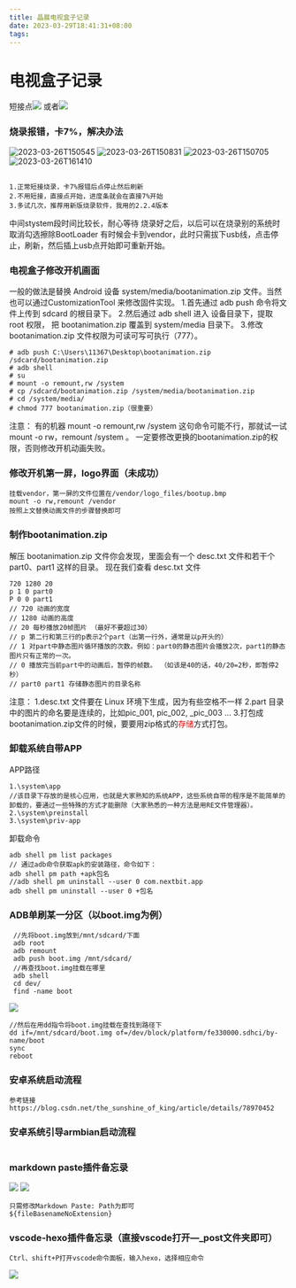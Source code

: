 ```yaml
---
title: 晶晨电视盒子记录
date: 2023-03-29T18:41:31+08:00
tags:
---
```

# 电视盒子记录
<!--more-->
短接点![](晶晨电视盒子记录/20230328151503.png)
或者![](晶晨电视盒子记录/20230328151623.png)
### 烧录报错，卡7%，解决办法
![2023-03-26T150545]( 晶晨电视盒子记录/2023-03-26T150545.png)
![2023-03-26T150831]( 晶晨电视盒子记录/2023-03-26T150831.png)
![2023-03-26T150705]( 晶晨电视盒子记录/2023-03-26T150705.png)
![2023-03-26T161410]( 晶晨电视盒子记录/2023-03-26T161410.png)
```

1.正常短接烧录，卡7%报错后点停止然后刷新
2.不用短接，直接点开始，进度条就会在直接7%开始
3.多试几次，推荐用新版烧录软件，我用的2.2.4版本

```
中间stystem段时间比较长，耐心等待
烧录好之后，以后可以在烧录别的系统时取消勾选擦除BootLoader
有时候会卡到vendor，此时只需拔下usb线，点击停止，刷新，然后插上usb点开始即可重新开始。
### 电视盒子修改开机画面
一般的做法是替换 Android 设备 system/media/bootanimation.zip 文件。当然也可以通过CustomizationTool 来修改固件实现。
1.首先通过 adb push 命令将文件上传到 sdcard 的根目录下。
2.然后通过 adb shell 进入 设备目录下，提取 root 权限， 把 bootanimation.zip 覆盖到 system/media 目录下。
3.修改 bootanimation.zip 文件权限为可读可写可执行（777）。
```
# adb push C:\Users\11367\Desktop\bootanimation.zip /sdcard/bootanimation.zip
# adb shell
# su
# mount -o remount,rw /system
# cp /sdcard/bootanimation.zip /system/media/bootanimation.zip
# cd /system/media/
# chmod 777 bootanimation.zip（很重要）
```
注意： 有的机器 mount -o remount,rw /system 这句命令可能不行，那就试一试 mount -o rw，remount /system 。 一定要修改更换的bootanimation.zip的权限，否则修改开机动画失败。
### 修改开机第一屏，logo界面（未成功）
```
挂载vendor，第一屏的文件位置在/vendor/logo_files/bootup.bmp
mount -o rw,remount /vendor
按照上文替换动画文件的步骤替换即可
```
### 制作bootanimation.zip
解压 bootanimation.zip 文件你会发现，里面会有一个 desc.txt 文件和若干个 part0、part1 这样的目录。
现在我们查看 desc.txt 文件
```
720 1280 20
p 1 0 part0
P 0 0 part1
// 720 动画的宽度
// 1280 动画的高度
// 20 每秒播放20帧图片 （最好不要超过30）
// p 第二行和第三行的p表示2个part（出第一行外，通常是以p开头的）
// 1 对part中静态图片循环播放的次数。例如：part0的静态图片会播放2次，part1的静态图片只有正常的一次。
// 0 播放完当前part中的动画后，暂停的帧数。 （如该是40的话，40/20=2秒，即暂停2秒）
// part0 part1 存储静态图片的目录名称
```
注意：
1.desc.txt 文件要在 Linux 环境下生成，因为有些空格不一样
2.part 目录中的图片的命名要是连续的，比如pic_001, pic_002, _pic_003 …
3.打包成bootanimation.zip文件的时候，要要用zip格式的<font color=red>存储</font>方式打包。
### 卸载系统自带APP
APP路径
```
1.\system\app  
//该目录下存放的是核心应用，也就是大家熟知的系统APP，这些系统自带的程序是不能简单的卸载的，要通过一些特殊的方式才能删除（大家熟悉的一种方法是用RE文件管理器）。
2.\system\preinstall
3.\system\priv-app
```
卸载命令
```
adb shell pm list packages
// 通过adb命令获取apk的安装路径，命令如下：
adb shell pm path +apk包名
//adb shell pm uninstall --user 0 com.nextbit.app
adb shell pm uninstall --user 0 +包名
```
### ADB单刷某一分区（以boot.img为例）
```
 //先将boot.img放到/mnt/sdcard/下面
 adb root
 adb remount
 adb push boot.img /mnt/sdcard/
 //再查找boot.img挂载在哪里
 adb shell
 cd dev/
 find -name boot
 ```
![](晶晨电视盒子记录/20230329121907.png)
```
//然后在用dd指令将boot.img挂载在查找到路径下
dd if=/mnt/sdcard/boot.img of=/dev/block/platform/fe330000.sdhci/by-name/boot
sync
reboot

```
### 安卓系统启动流程
```
参考链接
https://blog.csdn.net/the_sunshine_of_king/article/details/78970452
```
### 安卓系统引导armbian启动流程
```

```
### markdown paste插件备忘录
![](晶晨电视盒子记录/20230328105336.png)
![](晶晨电视盒子记录/20230328105714.png)
```
只需修改Markdown Paste: Path为即可
${fileBasenameNoExtension}

```
### vscode-hexo插件备忘录（直接vscode打开—_post文件夹即可）
```
Ctrl、shift+P打开vscode命令面板，输入hexo，选择相应命令
```
![](晶晨电视盒子记录/20230329193848.png)
